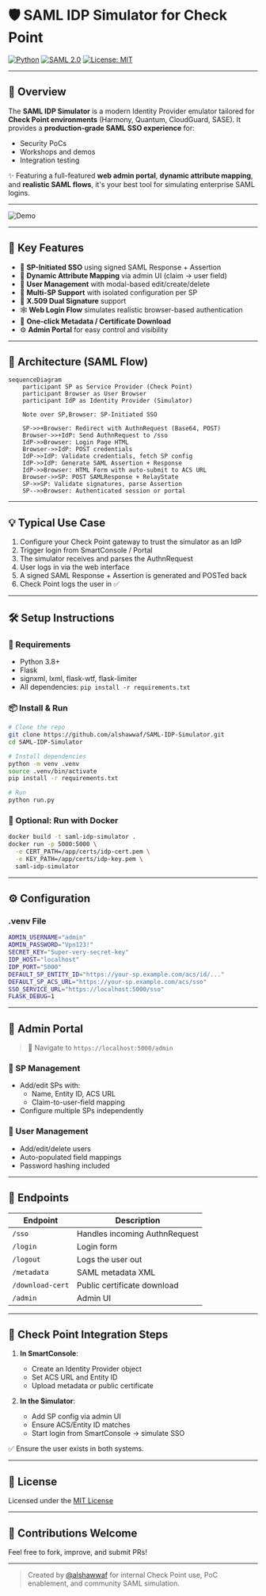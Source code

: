 # 🛡️ SAML IDP Simulator for Check Point

[![Python](https://img.shields.io/badge/python-3.8%2B-blue)](https://www.python.org/)  [![SAML 2.0](https://img.shields.io/badge/SAML-2.0-green)](https://en.wikipedia.org/wiki/SAML_2.0)  [![License: MIT](https://img.shields.io/badge/License-MIT-yellow.svg)](LICENSE)

---

## 🚀 Overview

The **SAML IDP Simulator** is a modern Identity Provider emulator tailored for **Check Point environments** (Harmony, Quantum, CloudGuard, SASE). It provides a **production-grade SAML SSO experience** for:

- Security PoCs
- Workshops and demos
- Integration testing

✨ Featuring a full-featured **web admin portal**, **dynamic attribute mapping**, and **realistic SAML flows**, it's your best tool for simulating enterprise SAML logins.

---

![Demo](https://github.com/alshawwaf/SAML_IDP_Simulator/blob/main/assets/Demo-SC.gif)

---

## 🌟 Key Features

- 🔐 **SP-Initiated SSO** using signed SAML Response + Assertion  
- 🧩 **Dynamic Attribute Mapping** via admin UI (claim → user field)  
- 👤 **User Management** with modal-based edit/create/delete  
- 🧪 **Multi-SP Support** with isolated configuration per SP  
- 🔑 **X.509 Dual Signature** support  
- 🕸️ **Web Login Flow** simulates realistic browser-based authentication  
- 📁 **One-click Metadata / Certificate Download**  
- ⚙️ **Admin Portal** for easy control and visibility  

---

## 🧱 Architecture (SAML Flow)

```mermaid
sequenceDiagram
    participant SP as Service Provider (Check Point)
    participant Browser as User Browser
    participant IdP as Identity Provider (Simulator)

    Note over SP,Browser: SP-Initiated SSO

    SP->>+Browser: Redirect with AuthnRequest (Base64, POST)
    Browser->>+IdP: Send AuthnRequest to /sso
    IdP->>Browser: Login Page HTML
    Browser->>IdP: POST credentials
    IdP->>IdP: Validate credentials, fetch SP config
    IdP->>IdP: Generate SAML Assertion + Response
    IdP->>Browser: HTML Form with auto-submit to ACS URL
    Browser->>SP: POST SAMLResponse + RelayState
    SP->>SP: Validate signatures, parse Assertion
    SP-->>Browser: Authenticated session or portal
```


---

## 💡 Typical Use Case

1. Configure your Check Point gateway to trust the simulator as an IdP  
2. Trigger login from SmartConsole / Portal  
3. The simulator receives and parses the AuthnRequest  
4. User logs in via the web interface  
5. A signed SAML Response + Assertion is generated and POSTed back  
6. Check Point logs the user in ✅

---

## 🛠️ Setup Instructions

### 🔧 Requirements

- Python 3.8+
- Flask
- signxml, lxml, flask-wtf, flask-limiter
- All dependencies: `pip install -r requirements.txt`

### 📦 Install & Run

```bash
# Clone the repo
git clone https://github.com/alshawwaf/SAML-IDP-Simulator.git
cd SAML-IDP-Simulator

# Install dependencies
python -m venv .venv
source .venv/bin/activate
pip install -r requirements.txt

# Run
python run.py
```

### 🐳 Optional: Run with Docker

```bash
docker build -t saml-idp-simulator .
docker run -p 5000:5000 \
  -e CERT_PATH=/app/certs/idp-cert.pem \
  -e KEY_PATH=/app/certs/idp-key.pem \
  saml-idp-simulator
```

---

## ⚙️ Configuration

### .venv File

```bash
ADMIN_USERNAME="admin"
ADMIN_PASSWORD="Vpn123!"
SECRET_KEY="Super-very-secret-key"
IDP_HOST="localhost"
IDP_PORT="5000"
DEFAULT_SP_ENTITY_ID="https://your-sp.example.com/acs/id/..."
DEFAULT_SP_ACS_URL="https://your-sp.example.com/acs/sso"
SSO_SERVICE_URL="https://localhost:5000/sso"
FLASK_DEBUG=1
```

---

## 🔐 Admin Portal

> 🧭 Navigate to `https://localhost:5000/admin`

### 🔹 SP Management
- Add/edit SPs with:
  - Name, Entity ID, ACS URL
  - Claim-to-user-field mapping
- Configure multiple SPs independently

### 🔹 User Management
- Add/edit/delete users
- Auto-populated field mappings
- Password hashing included

---

## 🔄 Endpoints

| Endpoint           | Description                      |
|--------------------|----------------------------------|
| `/sso`             | Handles incoming AuthnRequest    |
| `/login`           | Login form                       |
| `/logout`          | Logs the user out                |
| `/metadata`        | SAML metadata XML                |
| `/download-cert`   | Public certificate download      |
| `/admin`           | Admin UI                         |

---

## 🧪 Check Point Integration Steps

1. **In SmartConsole**:
   - Create an Identity Provider object
   - Set ACS URL and Entity ID
   - Upload metadata or public certificate

2. **In the Simulator**:
   - Add SP config via admin UI
   - Ensure ACS/Entity ID matches
   - Start login from SmartConsole → simulate SSO

✅ Ensure the user exists in both systems.

---

## 📄 License

Licensed under the [MIT License](LICENSE)

---

## 🙌 Contributions Welcome

Feel free to fork, improve, and submit PRs!

---

> Created by [@alshawwaf](https://github.com/alshawwaf) for internal Check Point use, PoC enablement, and community SAML simulation.

